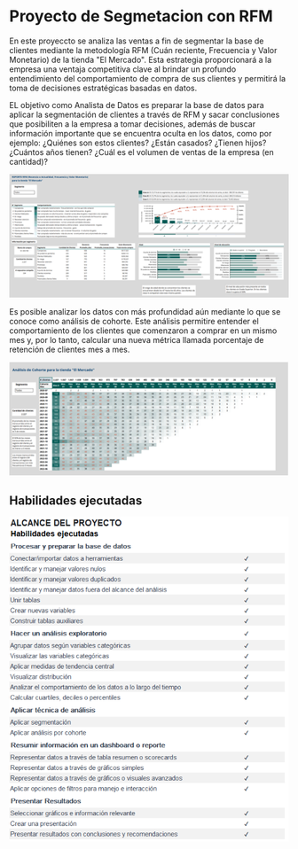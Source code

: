 # Proyecto de Segmetacion con RFM

En este proyeccto se analiza las ventas a fin de segmentar la base de clientes mediante la metodología RFM (Cuán reciente, Frecuencia y Valor Monetario) de la tienda "El Mercado". Esta estrategia proporcionará a la empresa una ventaja competitiva clave al brindar un profundo entendimiento del comportamiento de compra de sus clientes y permitirá la toma de decisiones estratégicas basadas en datos.

EL objetivo como Analista de Datos es preparar la base de datos para aplicar la segmentación de clientes a través de RFM y sacar conclusiones que posibiliten a la empresa a tomar decisiones, además de buscar información importante que se encuentra oculta en los datos, como por ejemplo: ¿Quiénes son estos clientes? ¿Están casados? ¿Tienen hijos? ¿Cuántos años tienen? ¿Cuál es el volumen de ventas de la empresa (en cantidad)?

![](reporteRFM.png)

Es posible analizar los datos con más profundidad aún mediante lo que se conoce como análisis de cohorte. Este análisis permitire entender el comportamiento de los clientes que comenzaron a comprar en un mismo mes y, por lo tanto, calcular una nueva métrica llamada porcentaje de retención de clientes mes a mes.

![](cohorte.png)

## Habilidades ejecutadas
![](habilidades.png)
